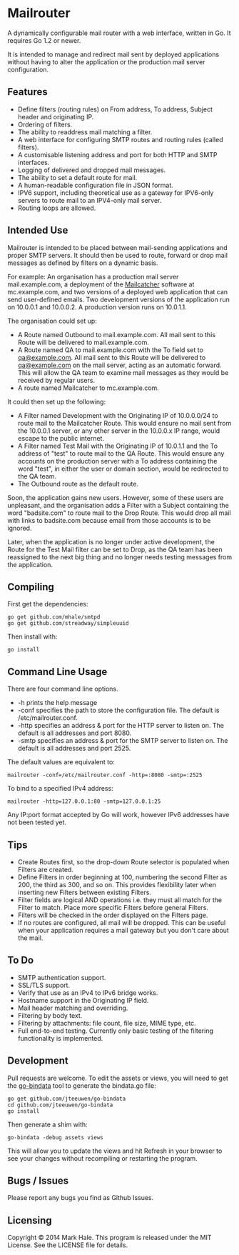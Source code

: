 # Mailrouter

A dynamically configurable mail router with a web interface, written in Go. It requires Go 1.2 or newer.

It is intended to manage and redirect mail sent by deployed applications without having to alter the application or the production mail server configuration.

## Features

* Define filters (routing rules) on From address, To address, Subject header and originating IP.
* Ordering of filters.
* The ability to readdress mail matching a filter.
* A web interface for configuring SMTP routes and routing rules (called filters).
* A customisable listening address and port for both HTTP and SMTP interfaces.
* Logging of delivered and dropped mail messages.
* The ability to set a default route for mail.
* A human-readable configuration file in JSON format.
* IPV6 support, including theoretical use as a gateway for IPV6-only servers to route mail to an IPV4-only mail server.
* Routing loops are allowed.

## Intended Use

Mailrouter is intended to be placed between mail-sending applications and proper SMTP servers. It should then be used to route, forward or drop mail messages as defined by filters on a dynamic basis.

For example: An organisation has a production mail server mail.example.com, a deployment of the [Mailcatcher](http://mailcatcher.me/) software at mc.example.com, and two versions of a deployed web application that can send user-defined emails. Two development versions of the application run on 10.0.0.1 and 10.0.0.2. A production version runs on 10.0.1.1.

The organisation could set up:

* A Route named Outbound to mail.example.com. All mail sent to this Route will be delivered to mail.example.com.
* A Route named QA to mail.example.com with the To field set to qa@example.com. All mail sent to this Route will be delivered to qa@example.com on the mail server, acting as an automatic forward. This will allow the QA team to examine mail messages as they would be received by regular users.
* A route named Mailcatcher to mc.example.com.

It could then set up the following:

* A Filter named Development with the Originating IP of 10.0.0.0/24 to route mail to the Mailcatcher Route. This would ensure no mail sent from the 10.0.0.1 server, or any other server in the 10.0.0.x IP range, would escape to the public internet.
* A Filter named Test Mail with the Originating IP of 10.0.1.1 and the To address of "test" to route mail to the QA Route. This would ensure any accounts on the production server with a To address containing the word "test", in either the user or domain section, would be redirected to the QA team.
* The Outbound route as the default route.

Soon, the application gains new users. However, some of these users are unpleasant, and the organisation adds a Filter with a Subject containing the word "badsite.com" to route mail to the Drop Route. This would drop all mail with links to badsite.com because email from those accounts is to be ignored.

Later, when the application is no longer under active development, the Route for the Test Mail filter can be set to Drop, as the QA team has been reassigned to the next big thing and no longer needs testing messages from the application.

## Compiling

First get the dependencies:

	go get github.com/mhale/smtpd
	go get github.com/streadway/simpleuuid

Then install with:

	go install

## Command Line Usage

There are four command line options.

* -h prints the help message
* -conf specifies the path to store the configuration file. The default is /etc/mailrouter.conf.
* -http specifies an address & port for the HTTP server to listen on. The default is all addresses and port 8080.
* -smtp specifies an address & port for the SMTP server to listen on. The default is all addresses and port 2525.

The default values are equivalent to:

	mailrouter -conf=/etc/mailrouter.conf -http=:8080 -smtp=:2525

To bind to a specified IPv4 address:

	mailrouter -http=127.0.0.1:80 -smtp=127.0.0.1:25

Any IP:port format accepted by Go will work, however IPv6 addresses have not been tested yet.

## Tips

* Create Routes first, so the drop-down Route selector is populated when Filters are created.
* Define Filters in order beginning at 100, numbering the second Filter as 200, the third as 300, and so on. This provides flexibility later when inserting new Filters between existing Filters.
* Filter fields are logical AND operations i.e. they must all match for the Filter to match. Place more specific Filters before general Filters.
* Filters will be checked in the order displayed on the Filters page.
* If no routes are configured, all mail will be dropped. This can be useful when your application requires a mail gateway but you don't care about the mail.

## To Do

* SMTP authentication support.
* SSL/TLS support.
* Verify that use as an IPv4 to IPv6 bridge works.
* Hostname support in the Originating IP field.
* Mail header matching and overriding.
* Filtering by body text.
* Filtering by attachments: file count, file size, MIME type, etc.
* Full end-to-end testing. Currently only basic testing of the filtering functionality is implemented.

## Development

Pull requests are welcome. To edit the assets or views, you will need to get the [go-bindata](https://github.com/jteeuwen/go-bindata/) tool to generate the bindata.go file:

	go get github.com/jteeuwen/go-bindata
	cd github.com/jteeuwen/go-bindata
	go install

Then generate a shim with:

	go-bindata -debug assets views
	
This will allow you to update the views and hit Refresh in your browser to see your changes without recompiling or restarting the program.

## Bugs / Issues

Please report any bugs you find as Github Issues.

## Licensing

Copyright © 2014 Mark Hale. This program is released under the MIT License. See the LICENSE file for details.
